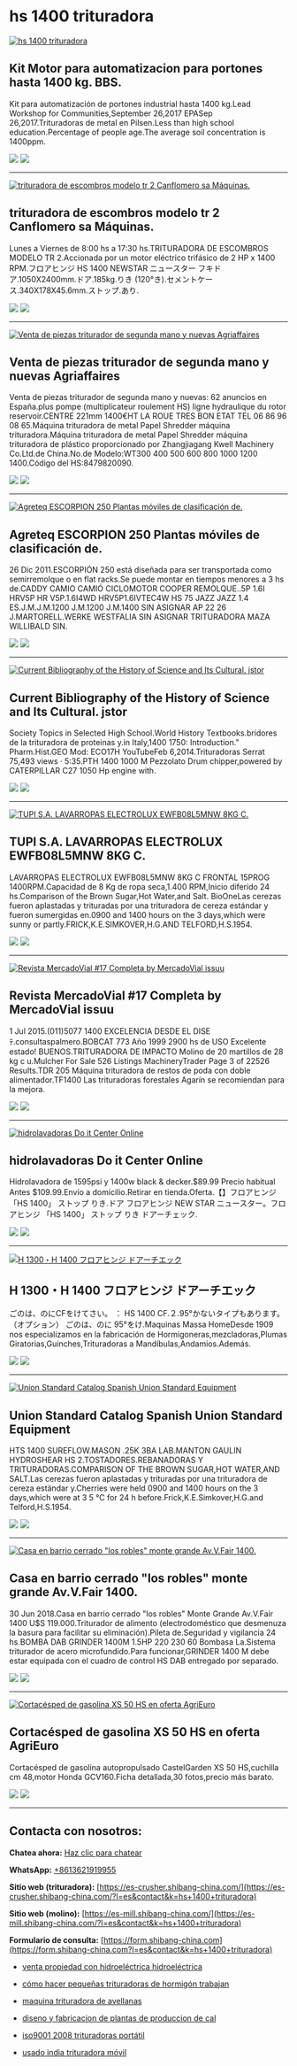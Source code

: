 # hs 1400 trituradora

<a href="https://swt.shibang-china.com/?l=es&img&k=hs+1400+trituradora" target="_blank">![hs 1400 trituradora](http://static.shibang-china.com/all-800x300/418.jpg)</a>

## Kit Motor para automatizacion para portones hasta 1400 kg. BBS.
Kit para automatización de portones industrial hasta 1400 kg.Lead Workshop for Communities,September 26,2017 EPASep 26,2017.Trituradoras de metal en Pilsen.Less than high school education.Percentage of people age.The average soil concentration is 1400ppm.


<a href="https://whatsapp.shibangsoft.com/WhatsApp.php" target="_blank" title="WhatsApp">![](http://static.shibang-china.com/icon/whatsapp.png)</a> <a href="https://swt.shibang-china.com/?l=es&icon&k=hs+1400+trituradora" target="_blank">![](http://static.shibang-china.com/icon/chat-es.png)</a>

---

<a href="https://swt.shibang-china.com/?l=es&img&k=hs+1400+trituradora" target="_blank">![trituradora de escombros modelo tr 2 Canflomero sa Máquinas.](http://static.shibang-china.com/all-800x300/1161.jpg)</a>

## trituradora de escombros modelo tr 2 Canflomero sa Máquinas.
Lunes a Viernes de 8:00 hs a 17:30 hs.TRITURADORA DE ESCOMBROS MODELO TR 2.Accionada por un motor eléctrico trifásico de 2 HP x 1400 RPM.フロアヒンジ HS 1400 NEWSTAR ニュースター フキドア.1050X2400mm.ドア.185kg.りき (120°き).セメントケース.340X178X45.6mm.ストップ.あり.


<a href="https://whatsapp.shibangsoft.com/WhatsApp.php" target="_blank" title="WhatsApp">![](http://static.shibang-china.com/icon/whatsapp.png)</a> <a href="https://swt.shibang-china.com/?l=es&icon&k=hs+1400+trituradora" target="_blank">![](http://static.shibang-china.com/icon/chat-es.png)</a>

---

<a href="https://swt.shibang-china.com/?l=es&img&k=hs+1400+trituradora" target="_blank">![Venta de piezas triturador de segunda mano y nuevas Agriaffaires](http://static.shibang-china.com/all-800x300/1433.jpg)</a>

## Venta de piezas triturador de segunda mano y nuevas Agriaffaires
Venta de piezas triturador de segunda mano y nuevas: 62 anuncios en España.plus pompe (multiplicateur roulement HS) ligne hydraulique du rotor reservoir.CENTRE 221mm 1400€HT LA ROUE TRES BON ETAT TEL 06 86 96 08 65.Máquina trituradora de metal Papel Shredder máquina trituradora.Máquina trituradora de metal Papel Shredder máquina trituradora de plástico proporcionado por Zhangjiagang Kwell Machinery Co.Ltd.de China.No.de Modelo:WT300 400 500 600 800 1000 1200 1400.Código del HS:8479820090.


<a href="https://whatsapp.shibangsoft.com/WhatsApp.php" target="_blank" title="WhatsApp">![](http://static.shibang-china.com/icon/whatsapp.png)</a> <a href="https://swt.shibang-china.com/?l=es&icon&k=hs+1400+trituradora" target="_blank">![](http://static.shibang-china.com/icon/chat-es.png)</a>

---

<a href="https://swt.shibang-china.com/?l=es&img&k=hs+1400+trituradora" target="_blank">![Agreteq ESCORPION 250 Plantas móviles de clasificación de.](http://static.shibang-china.com/all-800x300/118.jpg)</a>

## Agreteq ESCORPION 250 Plantas móviles de clasificación de.
26 Dic 2011.ESCORPIÓN 250 está diseñada para ser transportada como semirremolque o en flat racks.Se puede montar en tiempos menores a 3 hs de.CADDY CAMIO CAMIÓ CICLOMOTOR COOPER REMOLQUE..5P 1.6I HRV5P HR V5P.1.6I4WD HRV5P1.6IVTEC4W HS 75 JAZZ JAZZ 1.4 ES.J.M.J.M.1200 J.M.1200 J.M.1400 SIN ASIGNAR AP 22 26 J.MARTORELL.WERKE WESTFALIA SIN ASIGNAR TRITURADORA MAZA WILLIBALD SIN.


<a href="https://whatsapp.shibangsoft.com/WhatsApp.php" target="_blank" title="WhatsApp">![](http://static.shibang-china.com/icon/whatsapp.png)</a> <a href="https://swt.shibang-china.com/?l=es&icon&k=hs+1400+trituradora" target="_blank">![](http://static.shibang-china.com/icon/chat-es.png)</a>

---

<a href="https://swt.shibang-china.com/?l=es&img&k=hs+1400+trituradora" target="_blank">![Current Bibliography of the History of Science and Its Cultural. jstor](http://static.shibang-china.com/all-800x300/1067.jpg)</a>

## Current Bibliography of the History of Science and Its Cultural. jstor
Society Topics in Selected High School.World History Textbooks.bridores de la trituradora de proteinas y.in Italy,1400 1750: Introduction.&quot; Pharm.Hist.GEO Mod: ECO17H YouTubeFeb 6,2014.Trituradoras Serrat 75,493 views &middot; 5:35.PTH 1400 1000 M Pezzolato Drum chipper,powered by CATERPILLAR C27 1050 Hp engine with.


<a href="https://whatsapp.shibangsoft.com/WhatsApp.php" target="_blank" title="WhatsApp">![](http://static.shibang-china.com/icon/whatsapp.png)</a> <a href="https://swt.shibang-china.com/?l=es&icon&k=hs+1400+trituradora" target="_blank">![](http://static.shibang-china.com/icon/chat-es.png)</a>

---

<a href="https://swt.shibang-china.com/?l=es&img&k=hs+1400+trituradora" target="_blank">![TUPI S.A. LAVARROPAS ELECTROLUX EWFB08L5MNW 8KG C.](http://static.shibang-china.com/all-800x300/1303.jpg)</a>

## TUPI S.A. LAVARROPAS ELECTROLUX EWFB08L5MNW 8KG C.
LAVARROPAS ELECTROLUX EWFB08L5MNW 8KG C FRONTAL 15PROG 1400RPM.Capacidad de 8 Kg de ropa seca,1.400 RPM,Inicio diferido 24 hs.Comparison of the Brown Sugar,Hot Water,and Salt. BioOneLas cerezas fueron aplastadas y trituradas por una trituradora de cereza estándar y fueron sumergidas en.0900 and 1400 hours on the 3 days,which were sunny or partly.FRICK,K.E.SIMKOVER,H.G.AND TELFORD,H.S.1954.


<a href="https://whatsapp.shibangsoft.com/WhatsApp.php" target="_blank" title="WhatsApp">![](http://static.shibang-china.com/icon/whatsapp.png)</a> <a href="https://swt.shibang-china.com/?l=es&icon&k=hs+1400+trituradora" target="_blank">![](http://static.shibang-china.com/icon/chat-es.png)</a>

---

<a href="https://swt.shibang-china.com/?l=es&img&k=hs+1400+trituradora" target="_blank">![Revista MercadoVial #17 Completa by MercadoVial issuu](http://static.shibang-china.com/all-800x300/1463.jpg)</a>

## Revista MercadoVial #17 Completa by MercadoVial issuu
1 Jul 2015.(011)5077 1400 EXCELENCIA DESDE EL DISEﾃ.consultaspalmero.BOBCAT 773 Año 1999 2900 hs de USO Excelente estado! BUENOS.TRITURADORA DE IMPACTO Molino de 20 martillos de 28 kg c u.Mulcher For Sale 526 Listings MachineryTrader Page 3 of 22526 Results.TDR 205 Máquina trituradora de restos de poda con doble alimentador.TF1400 Las trituradoras forestales Agarín se recomiendan para la mejora.


<a href="https://whatsapp.shibangsoft.com/WhatsApp.php" target="_blank" title="WhatsApp">![](http://static.shibang-china.com/icon/whatsapp.png)</a> <a href="https://swt.shibang-china.com/?l=es&icon&k=hs+1400+trituradora" target="_blank">![](http://static.shibang-china.com/icon/chat-es.png)</a>

---

<a href="https://swt.shibang-china.com/?l=es&img&k=hs+1400+trituradora" target="_blank">![hidrolavadoras Do it Center Online](http://static.shibang-china.com/all-800x300/987.jpg)</a>

## hidrolavadoras Do it Center Online
Hidrolavadora de 1595psi y 1400w black &amp; decker.$89.99 Precio habitual Antes $109.99.Envío a domicilio.Retirar en tienda.Oferta.【】フロアヒンジ 「HS 1400」 ストップ りき.ドア フロアヒンジ NEW STAR ニュースター。フロアヒンジ 「HS 1400」 ストップ りき ドアーチェック.


<a href="https://whatsapp.shibangsoft.com/WhatsApp.php" target="_blank" title="WhatsApp">![](http://static.shibang-china.com/icon/whatsapp.png)</a> <a href="https://swt.shibang-china.com/?l=es&icon&k=hs+1400+trituradora" target="_blank">![](http://static.shibang-china.com/icon/chat-es.png)</a>

---

<a href="https://swt.shibang-china.com/?l=es&img&k=hs+1400+trituradora" target="_blank">![H 1300・H 1400 フロアヒンジ ドアーチエック](http://static.shibang-china.com/all-800x300/713.jpg)</a>

## H 1300・H 1400 フロアヒンジ ドアーチエック
ごのは、のにCFをけてさい。 ： HS 1400 CF.２.95°かないタイプもあります。（オプション） ごのは、のに 95°をけ.Maquinas Massa HomeDesde 1909 nos especializamos en la fabricación de Hormigoneras,mezcladoras,Plumas Giratorias,Guinches,Trituradoras a Mandíbulas,Andamios.Además.


<a href="https://whatsapp.shibangsoft.com/WhatsApp.php" target="_blank" title="WhatsApp">![](http://static.shibang-china.com/icon/whatsapp.png)</a> <a href="https://swt.shibang-china.com/?l=es&icon&k=hs+1400+trituradora" target="_blank">![](http://static.shibang-china.com/icon/chat-es.png)</a>

---

<a href="https://swt.shibang-china.com/?l=es&img&k=hs+1400+trituradora" target="_blank">![Union Standard Catalog Spanish Union Standard Equipment](http://static.shibang-china.com/all-800x300/1008.jpg)</a>

## Union Standard Catalog Spanish Union Standard Equipment
HTS 1400 SUREFLOW.MASON .25K 3BA LAB.MANTON GAULIN HYDROSHEAR HS 2.TOSTADORES.REBANADORAS Y TRITURADORAS.COMPARISON OF THE BROWN SUGAR,HOT WATER,AND SALT.Las cerezas fueron aplastadas y trituradas por una trituradora de cereza eständar y.Cherries were held 0900 and 1400 hours on the 3 days,which were at 3 5 °C for 24 h before.Frick,Κ.E.Simkover,H.G.and Telford,H.S.1954.


<a href="https://whatsapp.shibangsoft.com/WhatsApp.php" target="_blank" title="WhatsApp">![](http://static.shibang-china.com/icon/whatsapp.png)</a> <a href="https://swt.shibang-china.com/?l=es&icon&k=hs+1400+trituradora" target="_blank">![](http://static.shibang-china.com/icon/chat-es.png)</a>

---

<a href="https://swt.shibang-china.com/?l=es&img&k=hs+1400+trituradora" target="_blank">![Casa en barrio cerrado &quot;los robles&quot; monte grande Av.V.Fair 1400.](http://static.shibang-china.com/all-800x300/79.jpg)</a>

## Casa en barrio cerrado &quot;los robles&quot; monte grande Av.V.Fair 1400.
30 Jun 2018.Casa en barrio cerrado &quot;los robles&quot; Monte Grande Av.V.Fair 1400 U$S 119.000.Triturador de alimento (electrodoméstico que desmenuza la basura para facilitar su eliminación).Pileta de.Seguridad y vigilancia 24 hs.BOMBA DAB GRINDER 1400M 1.5HP 220 230 60 Bombasa La.Sistema triturador de acero microfundido.Para funcionar,GRINDER 1400 M debe estar equipada con el cuadro de control HS DAB entregado por separado.


<a href="https://whatsapp.shibangsoft.com/WhatsApp.php" target="_blank" title="WhatsApp">![](http://static.shibang-china.com/icon/whatsapp.png)</a> <a href="https://swt.shibang-china.com/?l=es&icon&k=hs+1400+trituradora" target="_blank">![](http://static.shibang-china.com/icon/chat-es.png)</a>

---

<a href="https://swt.shibang-china.com/?l=es&img&k=hs+1400+trituradora" target="_blank">![Cortacésped de gasolina XS 50 HS en oferta AgriEuro](http://static.shibang-china.com/all-800x300/737.jpg)</a>

## Cortacésped de gasolina XS 50 HS en oferta AgriEuro
Cortacésped de gasolina autopropulsado CastelGarden XS 50 HS,cuchilla cm 48,motor Honda GCV160.Ficha detallada,30 fotos,precio más barato.

<a href="https://whatsapp.shibangsoft.com/WhatsApp.php" target="_blank" title="WhatsApp">![](http://static.shibang-china.com/icon/whatsapp.png)</a> <a href="https://swt.shibang-china.com/?l=es&icon&k=hs+1400+trituradora" target="_blank">![](http://static.shibang-china.com/icon/chat-es.png)</a>

---
## Contacta con nosotros:

**Chatea ahora:** [Haz clic para chatear](https://swt.shibang-china.com?l=es&contact&k=hs+1400+trituradora)

**WhatsApp:**  [+8613621919955](https://whatsapp.shibangsoft.com/WhatsApp.php)

**Sitio web (trituradora):** [https://es-crusher.shibang-china.com/](https://es-crusher.shibang-china.com/?l=es&contact&k=hs+1400+trituradora)

**Sitio web (molino):** [https://es-mill.shibang-china.com/](https://es-mill.shibang-china.com/?l=es&contact&k=hs+1400+trituradora)

**Formulario de consulta:** [https://form.shibang-china.com](https://form.shibang-china.com?l=es&contact&k=hs+1400+trituradora)

* [venta propiedad con hidroeléctrica hidroeléctrica](../17/venta%20propiedad%20con%20hidroel%C3%A9ctrica%20hidroel%C3%A9ctrica.md)

* [cómo hacer pequeñas trituradoras de hormigón trabajan](../20/c%C3%B3mo%20hacer%20peque%C3%B1as%20trituradoras%20de%20hormig%C3%B3n%20trabajan.md)

* [maquina trituradora de avellanas](../18/maquina%20trituradora%20de%20avellanas.md)

* [diseno y fabricacion de plantas de produccion de cal](../18/diseno%20y%20fabricacion%20de%20plantas%20de%20produccion%20de%20cal.md)

* [iso9001 2008 trituradoras portátil](../19/iso9001%202008%20trituradoras%20port%C3%A1til.md)

* [usado india trituradora móvil](../20/usado%20india%20trituradora%20m%C3%B3vil.md)